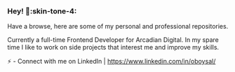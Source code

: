 ### Hey! :wave::skin-tone-4:

Have a browse, here are some of my personal and professional repositories.

Currently a full-time Frontend Developer for Arcadian Digital.
In my spare time I like to work on side projects that interest me and improve my skills.

:zap: - Connect with me on LinkedIn | https://www.linkedin.com/in/oboysal/
